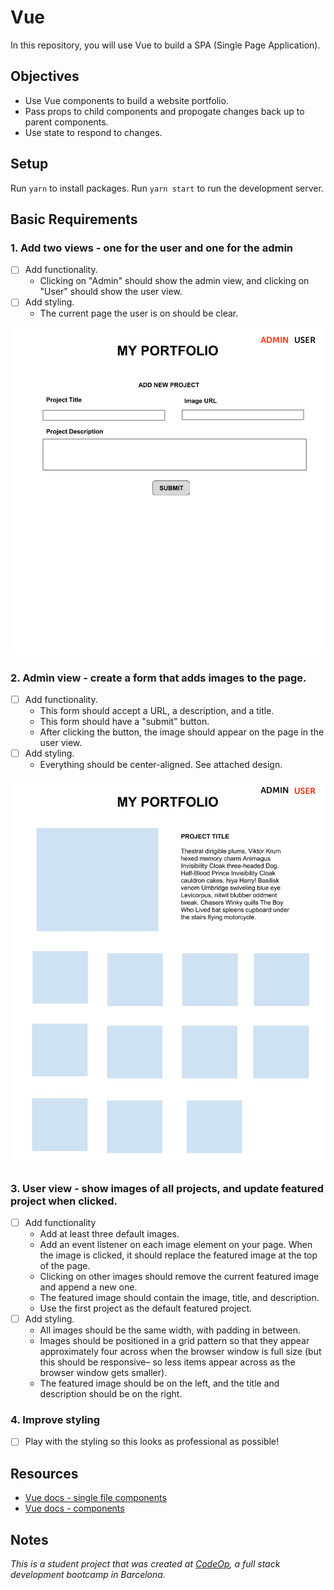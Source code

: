 # Vue

In this repository, you will use Vue to build a SPA (Single Page Application).

## Objectives

- Use Vue components to build a website portfolio.
- Pass props to child components and propogate changes back up to parent components.
- Use state to respond to changes.

## Setup

Run `yarn` to install packages.
Run `yarn start` to run the development server.

## Basic Requirements

### 1. Add two views - one for the user and one for the admin

- [ ] Add functionality.
  - Clicking on "Admin" should show the admin view, and clicking on "User" should show the user view.
- [ ] Add styling.
  - The current page the user is on should be clear.

![Admin View](support/admin_view.png)

### 2. Admin view - create a form that adds images to the page.

- [ ] Add functionality.
  - This form should accept a URL, a description, and a title.
  - This form should have a "submit" button.
  - After clicking the button, the image should appear on the page in the user view.
- [ ] Add styling.
  - Everything should be center-aligned. See attached design.

![User View](support/user_view.png)

### 3. User view - show images of all projects, and update featured project when clicked.

- [ ] Add functionality
  - Add at least three default images.
  - Add an event listener on each image element on your page. When the image is clicked, it should replace the featured image at the top of the page.
  - Clicking on other images should remove the current featured image and append a new one.
  - The featured image should contain the image, title, and description.
  - Use the first project as the default featured project.
- [ ] Add styling.
  - All images should be the same width, with padding in between.
  - Images should be positioned in a grid pattern so that they appear approximately four across when the browser window is full size (but this should be responsive– so less items appear across as the browser window gets smaller).
  - The featured image should be on the left, and the title and description should be on the right.

### 4. Improve styling

- [ ] Play with the styling so this looks as professional as possible!

## Resources

- [Vue docs - single file components](https://vuejs.org/v2/guide/single-file-components.html)
- [Vue docs - components](https://vuejs.org/v2/guide/components.html)

## Notes

_This is a student project that was created at [CodeOp](http://CodeOp.tech), a full stack development bootcamp in Barcelona._

